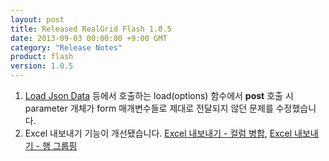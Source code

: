```yaml
---
layout: post
title: Released RealGrid Flash 1.0.5
date: 2013-09-03 00:00:00 +9:00 GMT
category: "Release Notes"
product: flash
version: 1.0.5
---
```


1. [<span>Load Json Data</span>](http://demo.realgrid.com/FillData/LoadJsonData/) 등에서 호출하는 load(options) 함수에서 **post** 호출 시 parameter 개체가 form 매개변수들로 제대로 전달되지 않던 문제를 수정했습니다.
2. Excel 내보내기 기능이 개선됐습니다. [<span>Excel 내보내기 - 컬럼 병합</span>](http://demo.realgrid.com/Demo/ExcelColumnMerge), [<span>Excel 내보내기 - 행 그룹핑</span>](http://demo.realgrid.com/Demo/ExcelRowGroup)

